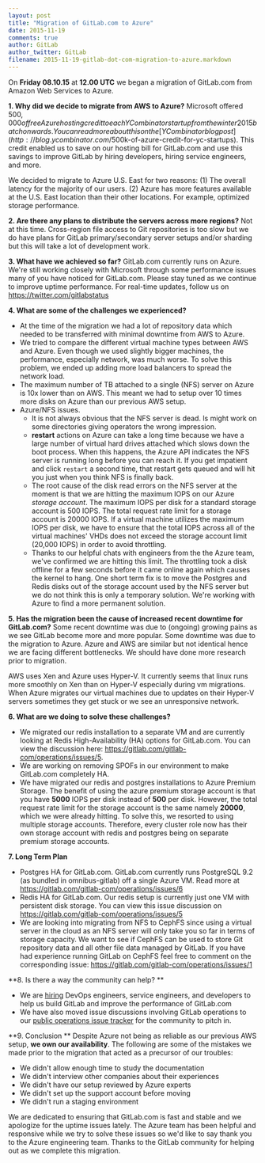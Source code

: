 ```yaml
---
layout: post
title: "Migration of GitLab.com to Azure"
date: 2015-11-19
comments: true
author: GitLab
author_twitter: GitLab
filename: 2015-11-19-gitlab-dot-com-migration-to-azure.markdown
---
```


On **Friday 08.10.15** at **12.00 UTC** we began a migration of GitLab.com from Amazon Web Services to Azure.

**1. Why did we decide to migrate from AWS to Azure?**
Microsoft offered $500,000 of free Azure hosting credit to each YCombinator startup from the winter 2015 batch onwards. You can read more about this on the [YCombinator blog post](http://blog.ycombinator.com/$500k-of-azure-credit-for-yc-startups). This credit enabled us to save on our hosting bill for GitLab.com and use this savings to improve GitLab by hiring developers, hiring service engineers, and more.

We decided to migrate to Azure U.S. East for two reasons:
(1) The overall latency for the majority of our users.
(2) Azure has more features available at the U.S. East location than their other locations. For example, optimized storage performance.

**2. Are there any plans to distribute the servers across more regions?**
Not at this time. Cross-region file access to Git repositories is too slow but we do have plans for GitLab primary/secondary server setups and/or sharding but this will take a lot of development work.

**3. What have we achieved so far?**
GitLab.com currently runs on Azure. We're still working closely with Microsoft through some performance issues many of you have noticed for GitLab.com. Please stay tuned as we continue to improve uptime performance. For real-time updates, follow us on https://twitter.com/gitlabstatus

**4. What are some of the challenges we experienced?**

- At the time of the migration we had a lot of repository data which needed to be transferred with minimal downtime from AWS to Azure.
- We tried to compare the different virtual machine types between AWS and Azure. Even though we used slightly bigger machines, the performance, especially network, was much worse. To solve this problem, we ended up adding more load balancers to spread the network load.
- The maximum number of TB attached to a single (NFS) server on Azure is 10x lower than on AWS. This meant we had to setup over 10 times more disks on Azure than our previous AWS setup.
- Azure/NFS issues.
  - It is not always obvious that the NFS server is dead. ls might work on some directories giving operators the wrong impression.
  - **restart** actions on Azure can take a long time because we have a large number of virtual hard drives attached which slows down the boot process. When this happens, the Azure API indicates the NFS server is running long before you can reach it. If you get impatient and click `restart` a second time, that restart gets queued and will hit you just when you think NFS is finally back.
  - The root cause of the disk read errors on the NFS server at the moment is that we are hitting the maximum IOPS on our Azure *storage account*.
  The maximum IOPS per disk for a standard storage account is 500 IOPS.
  The total request rate limit for a storage account is 20000 IOPS. If a virtual machine utilizes the maximum IOPS per disk, we have to ensure that the total IOPS across all of the virtual machines' VHDs does not exceed the storage account limit (20,000 IOPS) in order to avoid throttling.
  - Thanks to our helpful chats with engineers from the the Azure team, we've confirmed we are hitting this limit. The throttling took a disk offline for a few seconds before it came online again which causes the kernel to hang. One short term fix is to move the Postgres and Redis disks out of the storage account used by the NFS server but we do not think this is only a temporary solution. We're working with Azure to find a more permanent solution.

**5. Has the migration been the cause of increased recent downtime for GitLab.com?**
Some recent downtime was due to (ongoing) growing pains as we see GitLab become more and more popular. Some downtime was due to the migration to Azure. Azure and AWS are similar but not identical hence we are facing different bottlenecks. We should have done more research prior to migration.

AWS uses Xen and Azure uses Hyper-V. It currently seems that linux runs more smoothly on Xen than on Hyper-V especially during vm migrations. When Azure migrates our virtual machines due to updates on their Hyper-V servers sometimes they get stuck or we see an unresponsive network.

**6. What are we doing to solve these challenges?**

- We migrated our redis installation to a separate VM and are currently looking at Redis High-Availability (HA) options for GitLab.com. You can view the discussion here: https://gitlab.com/gitlab-com/operations/issues/5.
- We are working on removing SPOFs in our environment to make GitLab.com completely HA.
- We have migrated our redis and postgres installations to Azure Premium Storage. The benefit of using the azure premium storage account is that you have **5000** IOPS per disk instead of **500** per disk. However, the total request rate limit for the storage account is the same namely **20000**, which we were already hitting. To solve this, we resorted to using multiple storage accounts. Therefore, every cluster role now has their own storage account with redis and postgres being on separate premium storage accounts.

**7. Long Term Plan**

- Postgres HA for GitLab.com. GitLab.com currently runs PostgreSQL 9.2 (as bundled in omnibus-gitlab) off a single Azure VM. Read more at https://gitlab.com/gitlab-com/operations/issues/6
- Redis HA for GitLab.com. Our redis setup is currently just one VM with persistent disk storage. You can view this issue discussion on https://gitlab.com/gitlab-com/operations/issues/5
- We are looking into migrating from NFS to CephFS since using a virtual server in the cloud as an NFS server will only take you so far in terms of storage capacity. We want to see if CephFS can be used to store Git repository data and all other file data managed by GitLab. If you have had experience running GitLab on CephFS feel free to comment on the corresponding issue: https://gitlab.com/gitlab-com/operations/issues/1

**8. Is there a way the community can help? **

- We are [hiring](https://about.gitlab.com/jobs/) DevOps engineers, service engineers, and developers to help us build GitLab and improve the performance of GitLab.com
- We have also moved issue discussions involving GitLab operations to our [public operations issue tracker](https://gitlab.com/gitlab-com/operations/issues/) for the community to pitch in.

**9. Conclusion **
Despite Azure not being as reliable as our previous AWS setup, **we own our availability**. The following are some of the mistakes we made prior to the migration that acted as a precursor of our troubles:

- We didn't allow enough time to study the documentation
- We didn't interview other companies about their experiences
- We didn't have our setup reviewed by Azure experts
- We didn't set up the support account before moving
- We didn't run a staging environment

We are dedicated to ensuring that GitLab.com is fast and stable and we apologize for the uptime issues lately. The Azure team has been helpful and responsive while we try to solve these issues so we'd like to say thank you to the Azure engineering team. Thanks to the GitLab community for helping out as we complete this migration.
